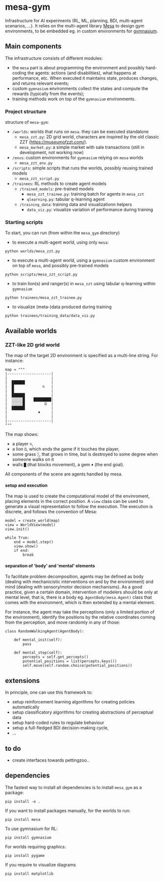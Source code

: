 # mesa-gym

Infrastructure for AI experiments (RL, ML, planning, BDI, multi-agent scenarios, ...). It relies on the multi-agent library [Mesa](https://mesa.readthedocs.io/en/latest/) to design gym environments, to be embedded eg. in custom environments for [gymnasium](https://gymnasium.farama.org/).

## Main components

The infrastructure consists of different modules:
- the `mesa` part is about programming the environment and possibly hard-coding the agents: actions (and disabilities), what happens at performance, etc. When executed it maintains state, produces changes, and returns relevant events;
- custom `gymnasium` environments collect the states and compute the rewards (typically from the events);
- training methods work on top of the `gymnasium` environments.

### Project structure

structure of `mesa-gym`:
- `/worlds`: worlds that runs on `mesa`. they can be executed standalone
  - `mesa_zzt.py`: 2D grid world, characters are inspired by the old classic ZZT (https://museumofzzt.com/).
  - `mesa_market.py`: a simple market with sale transactions (still in development, not working now)
- `/envs`: custom environments for `gymnasium` relying on `mesa` worlds 
  - `mesa_zzt_env.py`
- `/scripts`: simple scripts that runs the worlds, possibly reusing trained models
  - `mesa_zzt_script.py`
- `/trainees`: RL methods to create agent models
  - `/trained_models`: pre-trained models
    - `mesa_zzt_trainee.py`: training batch for agents in `mesa_zzt` 
    - `qlearning.py`: tabular q-learning agent
  - `/training_data`: training data and visualizationn helpers
    - `data_viz.py`: visualize variation of performance during training

### Starting scripts

To start, you can run (from within the `mesa_gym` directory)

- to execute a multi-agent world, using only `mesa`:
```
python worlds/mesa_zzt.py
``` 
- to execute a multi-agent world, using a `gymnasium` custom environment on top of `mesa`, and possibly pre-trained models
```
python scripts/mesa_zzt_script.py
``` 
- to train lion(s) and ranger(s) in `mesa_zzt` using tabular q-learning within `gymnasium` 
```
python trainees/mesa_zzt_trainee.py
```
- to visualize (meta-)data produced during training
```
python trainees/training_data/data_viz.py
````

## Available worlds  

### ZZT-like 2D grid world

The map of the target 2D environment is specified as a multi-line string.
For instance:

```
map = """
|--------------------|
|                    |
|  ██████            |
|  █             ☺   |
|  █                 |
|  ██████            |
|  ░░░░░█    ████████|
|  ░░░░░█         Ω  |
|  ██████            |
|              ♦     |
|                    |
|--------------------|
"""
```

The map shows:

- a player `☺`, 
- a lion `Ω`, which ends the game if it touches the player, 
- some grass `░`, that grows in time, but is destroyed to some degree when someone walks on it
- walls `█` (that blocks movement), a gem `♦` (the end goal).

All components of the scene are agents handled by mesa.

#### setup and execution

The map is used to create the computational model of the envinroment, placing elements in the correct position. A `view` class can be used to generate a visual representation to follow the execution. The execution is discrete, and follows the convention of Mesa: 

```
model = create_world(map)
view = WorldView(model)
view.init()

while True:  
    end = model.step()
    view.show() 
    if end:
        break
```

#### separation of 'body' and 'mental' elements

To facilitate problem decomposition, agents may be defined as body (dealing with mechanicistic interventions on and by the environment) and mind (dealing with sensory/motor decision mechanisms). As a good practice, given a certain domain, intervention of modelers should be only at mental level, that is, there is a body eg. `AgentBody(mesa.Agent)` class that comes with the environment, which is then extended by a mental element.

For instance, the agent may take the perceptions (only a limited portion of the environment), identify the positions by the relative coordinates coming from the perception, and move randomly in any of those:

```
class RandomWalkingAgent(AgentBody):

    def mental_init(self):
        pass  

    def mental_step(self):
        percepts = self.get_percepts()
        potential_positions = list(percepts.keys())
        self.move(self.random.choice(potential_positions))
```

## extensions

In principle, one can use this framework to:
- setup reinforcement learning algorithms for creating policies automatically
- setup classificatory algorithms for creating abstractions of perceptual data
- setup hard-coded rules to regulate behaviour
- setup a full-fledged BDI decision-making cycle,
- ... 

## to do

- create interfaces towards pettingzoo.. 

## dependencies

The fastest way to install all dependencies is to install `mesa_gym` as a package:
```
pip install -e .
```

If you want to install packages manually, for the worlds to run:
```
pip install mesa
```

To use gymnasium for RL:
```
pip install gymnasium
```

For worlds requiring graphics:
```
pip install pygame
```

If you require to visualize diagrams
```
pip install matplotlib
```
